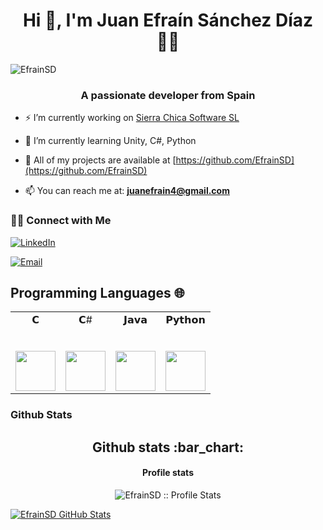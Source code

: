 <h1 align="center"> Hi 👋, I'm Juan Efraín Sánchez Díaz 👨‍💻 </h1>

<img src="https://komarev.com/ghpvc/?username=EfrainSD" alt="EfrainSD" />


<h3 align="center">A passionate developer from Spain</h3>

- ⚡ I’m currently working on [Sierra Chica Software SL](https://www.sierrachica.com)

- 🌱 I’m currently learning Unity, C#, Python

- 📠 All of my projects are available at [https://github.com/EfrainSD](https://github.com/EfrainSD)

- 📫 You can reach me at:
    **juanefrain4@gmail.com**
    
    
<h3> 🤝🏻 Connect with Me </h3>

<p align="center">

   <a href="https://www.linkedin.com/in/juan-efraín-sánchez-díaz-6554451b1/" target="_blank"><img alt="LinkedIn" src="https://img.shields.io/badge/LinkedIn-@juanefrain-blue?style=flat&logo=linkedin"></a>
   
   <a href="mailto:juanefrain4@gmail.com"><img alt="Email" src="https://img.shields.io/badge/Email-juanefrain4@gmail.com-blue?style=flat&logo=gmail"></a>
</p>

  
## Programming Languages 🌐

<table>
  <tbody>
    <tr valign="top">
      <td width="25%" align="center">
        <span>𝗖</span><br><br><br>
        <img height="64px" src="https://cdn.svgporn.com/logos/c.svg">
      </td>
      <td width="25%" align="center">
        <span>𝗖#</span><br><br><br>
        <img height="64px" src="https://cdn.svgporn.com/logos/c-sharp.svg">
      </td>
      <td width="25%" align="center">
        <span>𝗝𝗮𝘃𝗮</span><br><br><br>
        <img height="64px" src="https://cdn.svgporn.com/logos/java.svg">
      </td>
      <td width="25%" align="center">
        <span>𝗣𝘆𝘁𝗵𝗼𝗻</span><br><br><br>
        <img height="64px" src="https://cdn.svgporn.com/logos/python.svg">
      </td>
    </tr>
  </tbody>
</table>

### Github Stats

<h2 align="center">Github stats :bar_chart: </h2>


<h4 align="center">Profile stats </h4>

<p align="center"><img src="https://github-readme-stats.vercel.app/api?username=EfrainSD&show_icons=true&theme=synthwave" alt="EfrainSD :: Profile Stats" /></p>



[![EfrainSD GitHub Stats](https://github-readme-stats.vercel.app/api?username=EfrainSD&show_icons=true&count_private=true)](https://github.com/EfrainSD)

